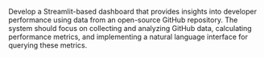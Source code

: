 Develop a Streamlit-based dashboard that provides insights into developer performance using
data from an open-source GitHub repository. The system should focus on collecting and
analyzing GitHub data, calculating performance metrics, and implementing a natural language
interface for querying these metrics.